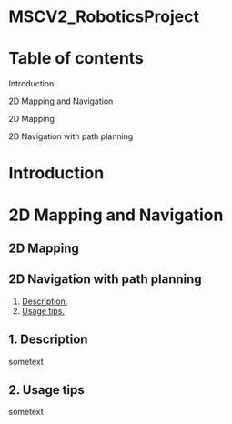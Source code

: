 # MSCV2_RoboticsProject


# Table of contents
<a name="Introduction"></a>Introduction

<b name="2D_Mapping_and_Navigation"></b>2D Mapping and Navigation

<b name="2D_Mapping"></b>2D Mapping

<c name="2D_Navigation_with_path_planning"></c>2D Navigation with path planning

# Introduction


# 2D Mapping and Navigation


## 2D Mapping


## 2D Navigation with path planning




1. [ Description. ](#desc)
2. [ Usage tips. ](#usage)

<a name="desc"></a>
## 1. Description

sometext

<a name="usage"></a>
## 2. Usage tips

sometext
